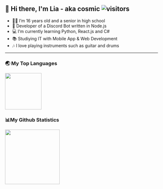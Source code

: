 ## 👋 Hi there, I'm Lia - aka cosmic ![visitors](https://visitor-badge.glitch.me/badge?page_id=cosmxc.cosmxc)

- 💁‍♀️ I’m 16 years old and a senior in high school
- 🤖 Developer of a Discord Bot written in Node.js
- 💻 I’m currently learning Python, React.js and C#
- 📚 Studiying IT with Mobile App & Web Development
- 🎶 I love playing instruments such as guitar and drums

---

### 🌏 My Top Languages
<img height="120em" src="https://github-readme-stats.vercel.app/api/top-langs/?username=cosmxc&layout=compact&theme=gotham&hide_border=false&count_private=true"/> 

### 📊My Github Statistics
<img height="180em" src="https://github-readme-stats.vercel.app/api?username=cosmxc&show_icons=true&hide_border=false&&count_private=true&include_all_commits=true&theme=gotham"/> 
